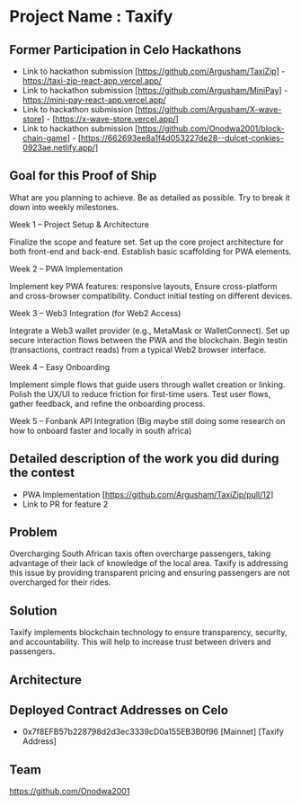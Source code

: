 # Project Name : Taxify

## Former Participation in Celo Hackathons

- Link to hackathon submission [https://github.com/Argusham/TaxiZip] - https://taxi-zip-react-app.vercel.app/
- Link to hackathon submission [https://github.com/Argusham/MiniPay] - https://mini-pay-react-app.vercel.app/
- Link to hackathon submission [https://github.com/Argusham/X-wave-store] - [https://x-wave-store.vercel.app/]
- Link to hackathon submission [https://github.com/Onodwa2001/block-chain-game] - [https://662693ee8a1f4d053227de28--dulcet-conkies-0923ae.netlify.app/]

## Goal for this Proof of Ship

What are you planning to achieve. Be as detailed as possible. Try to break it down into weekly milestones.

Week 1 – Project Setup & Architecture

Finalize the scope and feature set.
Set up the core project architecture for both front-end and back-end.
Establish basic scaffolding for PWA elements.

Week 2 – PWA Implementation

Implement key PWA features:  responsive layouts,
Ensure cross-platform and cross-browser compatibility.
Conduct initial testing on different devices.

Week 3 – Web3 Integration (for Web2 Access)

Integrate a Web3 wallet provider (e.g., MetaMask or WalletConnect).
Set up secure interaction flows between the PWA and the blockchain.
Begin testin (transactions, contract reads) from a typical Web2 browser interface.

Week 4 – Easy Onboarding

Implement simple flows that guide users through wallet creation or linking.
Polish the UX/UI to reduce friction for first-time users.
Test user flows, gather feedback, and refine the onboarding process.

Week 5 – Fonbank API Integration (Big maybe still doing some research on how to onboard faster and locally in south africa)



## Detailed description of the work you did during the contest

- PWA Implementation [https://github.com/Argusham/TaxiZip/pull/12]
- Link to PR for feature 2

## Problem

Overcharging
South African taxis often overcharge passengers, taking advantage of their lack of knowledge of the local area. Taxify is addressing this issue by providing transparent pricing and ensuring passengers are not overcharged for their rides.

## Solution

Taxify implements blockchain technology to ensure transparency, security, and accountability. This will help to increase trust between drivers and passengers.

## Architecture

## Deployed Contract Addresses on Celo

- 0x7f8EFB57b228798d2d3ec3339cD0a155EB3B0f96 [Mainnet] [Taxify Address]

## Team

https://github.com/Onodwa2001
